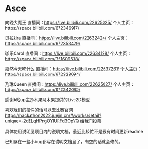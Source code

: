 # Asce

向晚大魔王
直播间：https://live.bilibili.com/22625025/
个人主页：https://space.bilibili.com/672346917/

贝拉kira
直播间：https://live.bilibili.com/22632424/
个人主页：https://space.bilibili.com/672353429/

珈乐Carol
直播间：https://live.bilibili.com/22634198/
个人主页：https://space.bilibili.com/351609538/

嘉然今天吃什么
直播间：https://live.bilibili.com/22637261/
个人主页：https://space.bilibili.com/672328094/

乃琳Queen
直播间：https://live.bilibili.com/22625027/
个人主页：https://space.bilibili.com/672342685/

感谢b站up主@木果阿木果提供的Live2D模型

喜欢我们的插件的话可以去比赛官网
https://hackathon2022.juejin.cn/#/works/detail?unique=-2dELqHPngOYlURFd3OpVQ
给我们投票

具体使用说明见项目内的说明文档，最近比较忙不是很有时间更新readme

已知存在一些小bug都写在说明文档里了，有空的话就会修的。
